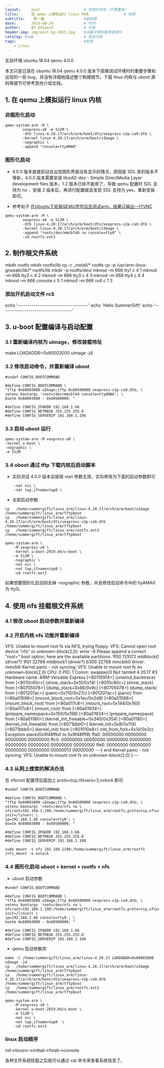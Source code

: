 ```yaml
---
layout:     post                    # 使用的布局（不需要改）
title:      在 qemu 上模拟运行 linux 内核                # 标题 
subtitle:    第一篇                  #副标题
date:       2019-08-29              # 时间
author:     BY Edlward              # 作者
header-img: img/post-bg-2015.jpg    #这篇文章标题背景图片
catalog: true                       # 是否归档
tags:                               #标签
    - Linux
---
```


实验环境 ubuntu 18.04 qemu 4.0.0

本文只是记录在 ubuntu 18.04 qemu 4.0.0 版本下搭建调试环境时的重要步骤和出现的一些 bug，并没有详细地描述整个构建细节。下载 linux 内核与 uboot 源码等细节可参考其他介绍文档。

## 1. 在 qemu 上模拟运行 linux 内核

### 非图形化启动
```
qemu-system-arm -M \
        vexpress-a9 -m 512M \
        -dtb linux-4.20.17/arch/arm/boot/dts/vexpress-v2p-ca9.dtb \
        -kernel linux-4.20.17/arch/arm/boot/zImage \
        -nographic \
        -append "console=ttyAMA0" 
```

### 图形化启动
- 4.0.0 版本直接启动会出现图形界面没有显示的情况，原因是 SDL 库的版本不够新，4.0.0 版本需要安装 libsdl2-dev - Simple DirectMedia Layer development files 版本，1.2 版本已经不能用了，导致 qemu 配置时 SDL 支持为 no ，安装 2 版本后，再进行配置就会发现 SDL 支持为 yes，重新安装即可。

- 参考帖子 [在Ubuntu下安装QEMU完毕后去测试arm，结果只输出一行VNC](https://www.crifan.com/qemu_test_arm_vnc_server_running_on_127_0_0_1_5900_no_other_output/)

```
qemu-system-arm -M \
        vexpress-a9 -m 512M \
        -dtb linux-4.20.17/arch/arm/boot/dts/vexpress-v2p-ca9.dtb \
        -kernel linux-4.20.17/arch/arm/boot/zImage \
        -append "root=/dev/mmcblk0 rw console=tty0" \
        -sd rootfs.ext3
```

## 2. 制作根文件系统

mkdir rootfs
mkdir rootfs/lib
cp –r _install/* rootfs
cp -p /usr/arm-linux-gnueabi/lib/* rootfs/lib
mkdir -p rootfs/dev/
mknod –m 666 tty1 c 4 1
mknod –m 666 tty2 c 4 2
mknod –m 666 tty3 c 4 3
mknod –m 666 tty4 c 4 4
mknod –m 666 console c 5 1
mknod –m 666 null c 1 3

### 添加开机启动文件 rcS
echo '------------------------------------'
echo 'Hello SummerGift!'
echo '------------------------------------'

## 3. u-boot 配置编译与启动配置

### 3.1 重新编译内核为 uImage，修改装载地址

make LOADADDR=0x60003000 uImage -j4

### 3.2 修改启动命令，并重新编译 uboot
```
#undef CONFIG_BOOTCOMMAND

#define CONFIG_BOOTCOMMAND \
"tftp 0x60003000 uImage;tftp 0x60500000 vexpress-v2p-ca9.dtb; \
setenv bootargs 'root=/dev/mmcblk0 console=ttyAMA0'; \
bootm 0x60003000 - 0x60500000; "

#define CONFIG_IPADDR 192.168.1.66
#define CONFIG_NETMASK 255.255.255.0
#define CONFIG_SERVERIP 192.168.1.198
```

### 3.3 启动 uboot 运行
```
qemu-system-arm -M vexpress-a9 \
-kernel u-boot \
-nographic \
-m 512M
```

### 3.4 uboot 通过 tftp 下载内核后启动脚本
- 实际测试 4.0.0 版本会报错 vlan 参数无效，实际修改为下面的启动参数即可
```
    -net nic \
    -net tap,ifname=tap0 \
```

- 全部启动参数
```
cp   /home/summergift/linux_arm/linux-4.20.17/arch/arm/boot/uImage /home/summergift/linux_arm/tftpboot
cp   /home/summergift/linux_arm/linux-4.20.17/arch/arm/boot/dts/vexpress-v2p-ca9.dtb /home/summergift/linux_arm/tftpboot
cp   /home/summergift/linux_arm/rootfs.ext3 /home/summergift/linux_arm/tftpboot

qemu-system-arm \
    -M vexpress-a9 \
    -kernel u-boot-2019.04/u-boot \
    -m 512M \
    -nographic \
    -net nic \
    -net tap,ifname=tap0 \
    -sd rootfs.ext3
```

如果想要图形化启动则去掉 -nographic 参数，并且修改启动命令中的 ttyAMA0 为 tty0。

## 4. 使用 nfs 挂载根文件系统

### 4.1 修改 uboot 启动参数并重新编译

### 4.2 开启内核 nfs 功能并重新编译

VFS: Unable to mount root fs via NFS, trying floppy.
VFS: Cannot open root device "nfs" or unknown-block(2,0): error -6
Please append a correct "root=" boot option; here are the available partitions:
1f00          131072 mtdblock0 
 (driver?)
1f01           32768 mtdblock1 
 (driver?)
b300           32768 mmcblk0 
 driver: mmcblk
Kernel panic - not syncing: VFS: Unable to mount root fs on unknown-block(2,0)
CPU: 0 PID: 1 Comm: swapper/0 Not tainted 4.20.17 #3
Hardware name: ARM-Versatile Express
[<80110914>] (unwind_backtrace) from [<8010c80c>] (show_stack+0x10/0x14)
[<8010c80c>] (show_stack) from [<80705078>] (dump_stack+0x88/0x9c)
[<80705078>] (dump_stack) from [<801207ac>] (panic+0x110/0x27c)
[<801207ac>] (panic) from [<80a01598>] (mount_block_root+0x1ec/0x2d8)
[<80a01598>] (mount_block_root) from [<80a017c8>] (mount_root+0x144/0x160)
[<80a017c8>] (mount_root) from [<80a01934>] (prepare_namespace+0x150/0x198)
[<80a01934>] (prepare_namespace) from [<80a01180>] (kernel_init_freeable+0x340/0x354)
[<80a01180>] (kernel_init_freeable) from [<8071bbb0>] (kernel_init+0x8/0x114)
[<8071bbb0>] (kernel_init) from [<801010e8>] (ret_from_fork+0x14/0x2c)
Exception stack(0x9f48ffb0 to 0x9f48fff8)
ffa0:                                     00000000 00000000 00000000 00000000
ffc0: 00000000 00000000 00000000 00000000 00000000 00000000 00000000 00000000
ffe0: 00000000 00000000 00000000 00000000 00000013 00000000
---[ end Kernel panic - not syncing: VFS: Unable to mount root fs on unknown-block(2,0) ]---


### 4.3 从网上搜索的解决办法

在 nfsroot 配置项后面加上 proto=tcp,nfsvers=3,nolock 即可
```
#undef CONFIG_BOOTCOMMAND

#define CONFIG_BOOTCOMMAND \
"tftp 0x60003000 uImage;tftp 0x60500000 vexpress-v2p-ca9.dtb; \
setenv bootargs 'root=/dev/nfs rw \
nfsroot=192.168.1.198:/home/summergift/linux_arm/rootfs,proto=tcp,nfsvers=3,nolock init=/linuxrc \
ip=192.168.1.66 console=tty0'; \
bootm 0x60003000 - 0x60500000; "

#define CONFIG_IPADDR 192.168.1.66
#define CONFIG_NETMASK 255.255.255.0
#define CONFIG_SERVERIP 192.168.1.198
```

```
sudo mount -t nfs 192.168.1198:/home/summergift/linux_arm/rootfs /nfs_mount -o nolock
```

### 4.4 图形化启动 uboot + kernel + rootfs + nfs

- uboot 启动参数
```
#undef CONFIG_BOOTCOMMAND

#define CONFIG_BOOTCOMMAND \
"tftp 0x60003000 uImage;tftp 0x60500000 vexpress-v2p-ca9.dtb; \
setenv bootargs 'root=/dev/nfs rw \
nfsroot=192.168.1.198:/home/summergift/linux_arm/rootfs,proto=tcp,nfsvers=3,nolock init=/linuxrc \
ip=192.168.1.66 console=tty0'; \
bootm 0x60003000 - 0x60500000; "

#define CONFIG_IPADDR 192.168.1.66
#define CONFIG_NETMASK 255.255.255.0
#define CONFIG_SERVERIP 192.168.1.198
```

- qemu 启动参数项
```
make -C /home/summergift/linux_arm/linux-4.20.17 LOADADDR=0x60003000 uImage -j4
cp   /home/summergift/linux_arm/linux-4.20.17/arch/arm/boot/uImage /home/summergift/linux_arm/tftpboot
cp   /home/summergift/linux_arm/linux-4.20.17/arch/arm/boot/dts/vexpress-v2p-ca9.dtb /home/summergift/linux_arm/tftpboot
cp   /home/summergift/linux_arm/rootfs.ext3 /home/summergift/linux_arm/tftpboot

qemu-system-arm \
    -M vexpress-a9 \
    -kernel u-boot-2019.04/u-boot \
    -m 512M \
    -net nic \
    -net tap,ifname=tap0  \
    -sd rootfs.ext3
```

### linux 启动顺序

init->linuxrc->inittab->fstab->console

各种文件系统挂载之后就可以通过 cat 命令来查看系统信息了。
